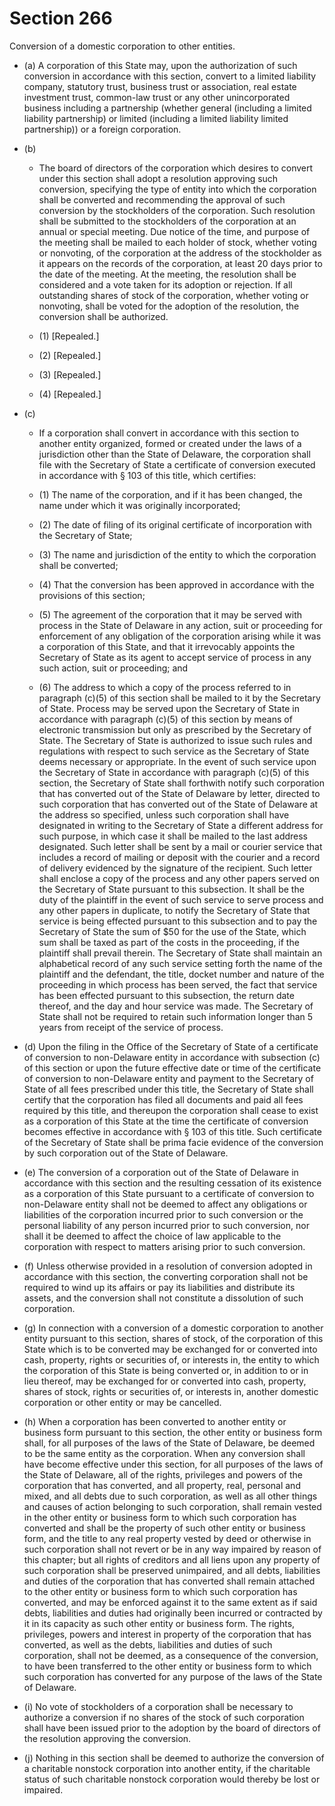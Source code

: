 # Section 266

Conversion of a domestic corporation to other entities.

- (a) A corporation of this State may, upon the authorization of such conversion in accordance with this section, convert to a limited liability company, statutory trust, business trust or association, real estate investment trust, common-law trust or any other unincorporated business including a partnership (whether general (including a limited liability partnership) or limited (including a limited liability limited partnership)) or a foreign corporation.

- (b) 

  - The board of directors of the corporation which desires to convert under this section shall adopt a resolution approving such conversion, specifying the type of entity into which the corporation shall be converted and recommending the approval of such conversion by the stockholders of the corporation. Such resolution shall be submitted to the stockholders of the corporation at an annual or special meeting. Due notice of the time, and purpose of the meeting shall be mailed to each holder of stock, whether voting or nonvoting, of the corporation at the address of the stockholder as it appears on the records of the corporation, at least 20 days prior to the date of the meeting. At the meeting, the resolution shall be considered and a vote taken for its adoption or rejection. If all outstanding shares of stock of the corporation, whether voting or nonvoting, shall be voted for the adoption of the resolution, the conversion shall be authorized.

  - (1) [Repealed.]

  - (2) [Repealed.]

  - (3) [Repealed.]

  - (4) [Repealed.]

- (c) 

  - If a corporation shall convert in accordance with this section to another entity organized, formed or created under the laws of a jurisdiction other than the State of Delaware, the corporation shall file with the Secretary of State a certificate of conversion executed in accordance with § 103 of this title, which certifies:

  - (1) The name of the corporation, and if it has been changed, the name under which it was originally incorporated;

  - (2) The date of filing of its original certificate of incorporation with the Secretary of State;

  - (3) The name and jurisdiction of the entity to which the corporation shall be converted;

  - (4) That the conversion has been approved in accordance with the provisions of this section;

  - (5) The agreement of the corporation that it may be served with process in the State of Delaware in any action, suit or proceeding for enforcement of any obligation of the corporation arising while it was a corporation of this State, and that it irrevocably appoints the Secretary of State as its agent to accept service of process in any such action, suit or proceeding; and

  - (6) The address to which a copy of the process referred to in paragraph (c)(5) of this section shall be mailed to it by the Secretary of State. Process may be served upon the Secretary of State in accordance with paragraph (c)(5) of this section by means of electronic transmission but only as prescribed by the Secretary of State. The Secretary of State is authorized to issue such rules and regulations with respect to such service as the Secretary of State deems necessary or appropriate. In the event of such service upon the Secretary of State in accordance with paragraph (c)(5) of this section, the Secretary of State shall forthwith notify such corporation that has converted out of the State of Delaware by letter, directed to such corporation that has converted out of the State of Delaware at the address so specified, unless such corporation shall have designated in writing to the Secretary of State a different address for such purpose, in which case it shall be mailed to the last address designated. Such letter shall be sent by a mail or courier service that includes a record of mailing or deposit with the courier and a record of delivery evidenced by the signature of the recipient. Such letter shall enclose a copy of the process and any other papers served on the Secretary of State pursuant to this subsection. It shall be the duty of the plaintiff in the event of such service to serve process and any other papers in duplicate, to notify the Secretary of State that service is being effected pursuant to this subsection and to pay the Secretary of State the sum of $50 for the use of the State, which sum shall be taxed as part of the costs in the proceeding, if the plaintiff shall prevail therein. The Secretary of State shall maintain an alphabetical record of any such service setting forth the name of the plaintiff and the defendant, the title, docket number and nature of the proceeding in which process has been served, the fact that service has been effected pursuant to this subsection, the return date thereof, and the day and hour service was made. The Secretary of State shall not be required to retain such information longer than 5 years from receipt of the service of process.

- (d) Upon the filing in the Office of the Secretary of State of a certificate of conversion to non-Delaware entity in accordance with subsection (c) of this section or upon the future effective date or time of the certificate of conversion to non-Delaware entity and payment to the Secretary of State of all fees prescribed under this title, the Secretary of State shall certify that the corporation has filed all documents and paid all fees required by this title, and thereupon the corporation shall cease to exist as a corporation of this State at the time the certificate of conversion becomes effective in accordance with § 103 of this title. Such certificate of the Secretary of State shall be prima facie evidence of the conversion by such corporation out of the State of Delaware.

- (e) The conversion of a corporation out of the State of Delaware in accordance with this section and the resulting cessation of its existence as a corporation of this State pursuant to a certificate of conversion to non-Delaware entity shall not be deemed to affect any obligations or liabilities of the corporation incurred prior to such conversion or the personal liability of any person incurred prior to such conversion, nor shall it be deemed to affect the choice of law applicable to the corporation with respect to matters arising prior to such conversion.

- (f) Unless otherwise provided in a resolution of conversion adopted in accordance with this section, the converting corporation shall not be required to wind up its affairs or pay its liabilities and distribute its assets, and the conversion shall not constitute a dissolution of such corporation.

- (g) In connection with a conversion of a domestic corporation to another entity pursuant to this section, shares of stock, of the corporation of this State which is to be converted may be exchanged for or converted into cash, property, rights or securities of, or interests in, the entity to which the corporation of this State is being converted or, in addition to or in lieu thereof, may be exchanged for or converted into cash, property, shares of stock, rights or securities of, or interests in, another domestic corporation or other entity or may be cancelled.

- (h) When a corporation has been converted to another entity or business form pursuant to this section, the other entity or business form shall, for all purposes of the laws of the State of Delaware, be deemed to be the same entity as the corporation. When any conversion shall have become effective under this section, for all purposes of the laws of the State of Delaware, all of the rights, privileges and powers of the corporation that has converted, and all property, real, personal and mixed, and all debts due to such corporation, as well as all other things and causes of action belonging to such corporation, shall remain vested in the other entity or business form to which such corporation has converted and shall be the property of such other entity or business form, and the title to any real property vested by deed or otherwise in such corporation shall not revert or be in any way impaired by reason of this chapter; but all rights of creditors and all liens upon any property of such corporation shall be preserved unimpaired, and all debts, liabilities and duties of the corporation that has converted shall remain attached to the other entity or business form to which such corporation has converted, and may be enforced against it to the same extent as if said debts, liabilities and duties had originally been incurred or contracted by it in its capacity as such other entity or business form. The rights, privileges, powers and interest in property of the corporation that has converted, as well as the debts, liabilities and duties of such corporation, shall not be deemed, as a consequence of the conversion, to have been transferred to the other entity or business form to which such corporation has converted for any purpose of the laws of the State of Delaware.

- (i) No vote of stockholders of a corporation shall be necessary to authorize a conversion if no shares of the stock of such corporation shall have been issued prior to the adoption by the board of directors of the resolution approving the conversion.

- (j) Nothing in this section shall be deemed to authorize the conversion of a charitable nonstock corporation into another entity, if the charitable status of such charitable nonstock corporation would thereby be lost or impaired.